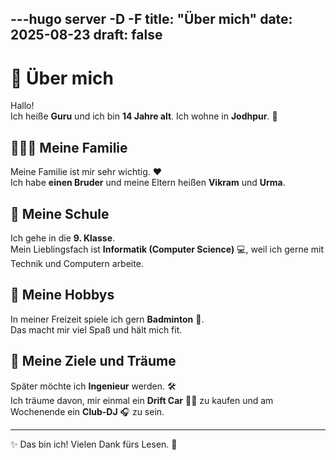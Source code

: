 ---hugo server -D -F
title: "Über mich"
date: 2025-08-23
draft: false
---

# 👋 Über mich

Hallo!  
Ich heiße **Guru** und ich bin **14 Jahre alt**. Ich wohne in **Jodhpur**. 🏡

## 👨‍👩‍👦 Meine Familie  
Meine Familie ist mir sehr wichtig. ❤️  
Ich habe **einen Bruder** und meine Eltern heißen **Vikram** und **Urma**.  

## 🏫 Meine Schule  
Ich gehe in die **9. Klasse**.  
Mein Lieblingsfach ist **Informatik (Computer Science)** 💻, weil ich gerne mit Technik und Computern arbeite.  

## 🏸 Meine Hobbys  
In meiner Freizeit spiele ich gern **Badminton** 🏸.  
Das macht mir viel Spaß und hält mich fit.  

## 🌟 Meine Ziele und Träume  
Später möchte ich **Ingenieur** werden. 🛠️  
Ich träume davon, mir einmal ein **Drift Car** 🚗💨 zu kaufen und am Wochenende ein **Club-DJ** 🎧 zu sein.  

---

✨ Das bin ich! Vielen Dank fürs Lesen. 🙏

